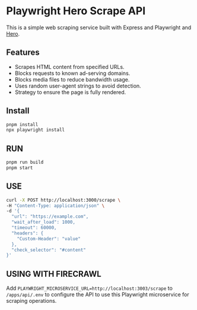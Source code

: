 # Playwright Hero Scrape API

This is a simple web scraping service built with Express and Playwright and [Hero](https://ulixee.org/docs/hero).

## Features

- Scrapes HTML content from specified URLs.
- Blocks requests to known ad-serving domains.
- Blocks media files to reduce bandwidth usage.
- Uses random user-agent strings to avoid detection.
- Strategy to ensure the page is fully rendered.

## Install

```bash
pnpm install
npx playwright install
```

## RUN

```bash
pnpm run build
pnpm start
```

## USE

```bash
curl -X POST http://localhost:3000/scrape \
-H "Content-Type: application/json" \
-d '{
  "url": "https://example.com",
  "wait_after_load": 1000,
  "timeout": 60000,
  "headers": {
    "Custom-Header": "value"
  },
  "check_selector": "#content"
}'
```

## USING WITH FIRECRAWL

Add `PLAYWRIGHT_MICROSERVICE_URL=http://localhost:3003/scrape` to `/apps/api/.env` to configure the API to use this Playwright microservice for scraping operations.
